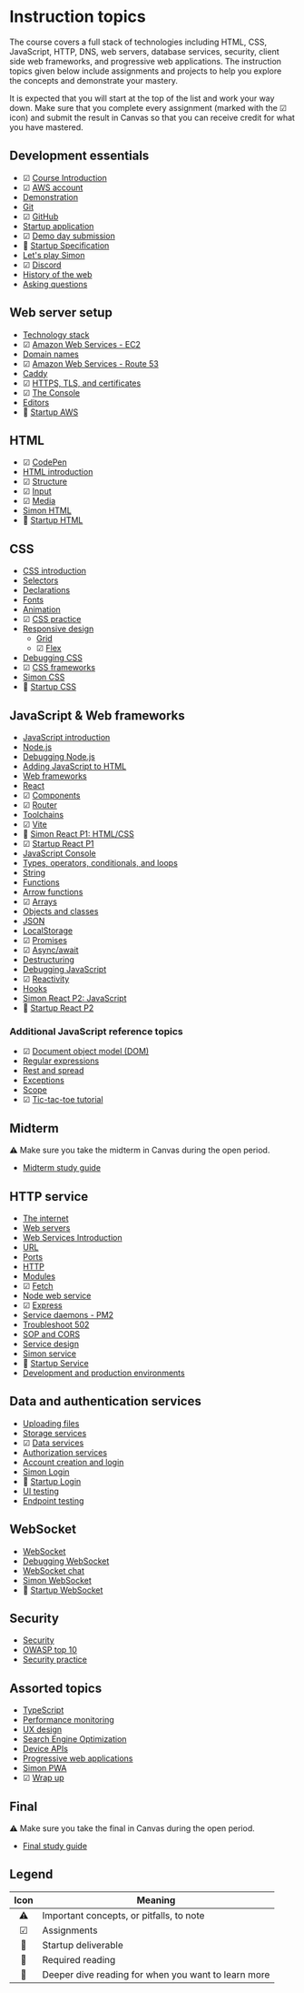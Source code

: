 # Instruction topics

The course covers a full stack of technologies including HTML, CSS, JavaScript, HTTP, DNS, web servers, database services, security, client side web frameworks, and progressive web applications. The instruction topics given below include assignments and projects to help you explore the concepts and demonstrate your mastery.

It is expected that you will start at the top of the list and work your way down. Make sure that you complete every assignment (marked with the ☑ icon) and submit the result in Canvas so that you can receive credit for what you have mastered.

## Development essentials

- ☑ [Course Introduction](essentials/introduction/introduction.md)
- ☑ [AWS account](essentials/awsAccount/awsAccount.md)
- [Demonstration](essentials/demo/demo.md)
- [Git](essentials/git/git.md)
- ☑ [GitHub](essentials/gitHub/gitHub.md)
- [Startup application](essentials/startup/startup.md)
- ☑ [Demo day submission](webFrameworks/demoDay/demoDay.md)
- 🦄 [Startup Specification](essentials/startupSpec/startupSpec.md)
- [Let's play Simon](essentials/simon/simon.md)
- ☑ [Discord](essentials/discord/discord.md)
- [History of the web](essentials/history/history.md)
- [Asking questions](essentials/askingQuestions/askingQuestions.md)

## Web server setup

- [Technology stack](essentials/techStack/techStack.md)
- ☑ [Amazon Web Services - EC2](webServers/amazonWebServicesEc2/amazonWebServicesEc2.md)
- [Domain names](webServers/domainNames/domainNames.md)
- ☑ [Amazon Web Services - Route 53](webServers/amazonWebServicesRoute53/amazonWebServicesRoute53.md)
- [Caddy](webServers/caddy/caddy.md)
- ☑ [HTTPS, TLS, and certificates](webServers/https/https.md)
- ☑ [The Console](essentials/console/console.md)
- [Editors](essentials/editors/editors.md)
- 🦄 [Startup AWS](webServers/startupAWS/startupAWS.md)

## HTML

- ☑ [CodePen](essentials/codePen/codepen.md)
- [HTML introduction](html/introduction/introduction.md)
- ☑ [Structure](html/structure/structure.md)
- ☑ [Input](html/input/input.md)
- ☑ [Media](html/media/media.md)
- [Simon HTML](simon/simonHtml/simonHtml.md)
- 🦄 [Startup HTML](html/startupHtml/startupHtml.md)

## CSS

- [CSS introduction](css/introduction/introduction.md)
- [Selectors](css/selectors/selectors.md)
- [Declarations](css/declarations/declarations.md)
- [Fonts](css/fonts/fonts.md)
- [Animation](css/animation/animation.md)
- ☑ [CSS practice](css/practice/practice.md)
- [Responsive design](css/responsive/responsive.md)
  - [Grid](css/grid/grid.md)
  - ☑ [Flex](css/flexbox/flexbox.md)
- [Debugging CSS](css/debuggingCss/debuggingCss.md)
- ☑ [CSS frameworks](css/frameworks/frameworks.md)
- [Simon CSS](simon/simonCss/simonCss.md)
- 🦄 [Startup CSS](css/startupCss/startupCss.md)

## JavaScript & Web frameworks

- [JavaScript introduction](javascript/introduction/introduction.md)
- [Node.js](javascript/node/node.md)
- [Debugging Node.js](javascript/debuggingNode/debuggingNode.md)
- [Adding JavaScript to HTML](javascript/addingToHtml/addingToHtml.md)
- [Web frameworks](webFrameworks/introduction/introduction.md)
- [React](webFrameworks/react/introduction/introduction.md)
- ☑ [Components](webFrameworks/react/components/components.md)
- ☑ [Router](webFrameworks/react/router/router.md)
- [Toolchains](webFrameworks/react/toolChains/toolChains.md)
- ☑ [Vite](webFrameworks/react/vite/vite.md)
- 🦄 [Simon React P1: HTML/CSS](simon/simonReact/simonReactP1.md)
- ☑ [Startup React P1](webFrameworks/startupReact/startupReactP1.md)
- [JavaScript Console](javascript/console/console.md)
- [Types, operators, conditionals, and loops](javascript/typeConstruct/typeConstruct.md)
- [String](javascript/string/string.md)
- [Functions](javascript/functions/functions.md)
- [Arrow functions](javascript/arrow/arrow.md)
- ☑ [Arrays](javascript/array/array.md)
- [Objects and classes](javascript/objectClasses/objectClasses.md)
- [JSON](javascript/json/json.md)
- [LocalStorage](javascript/localStorage/localStorage.md)
- ☑ [Promises](javascript/promises/promises.md)
- ☑ [Async/await](javascript/asyncAwait/asyncAwait.md)
- [Destructuring](javascript/destructuring/destructuring.md)
- [Debugging JavaScript](javascript/debuggingJavascript/debuggingJavascript.md)
- ☑ [Reactivity](webFrameworks/react/reactivity/reactivity.md)
- [Hooks](webFrameworks/react/hooks/hooks.md)
- [Simon React P2: JavaScript](simon/simonReact/simonReactP2.md)
- 🦄 [Startup React P2](webFrameworks/startupReact/startupReactP2.md)

### Additional JavaScript reference topics

- ☑ [Document object model (DOM)](javascript/dom/dom.md)
- [Regular expressions](javascript/regularExpressions/regularExpressions.md)
- [Rest and spread](javascript/restSpread/restSpread.md)
- [Exceptions](javascript/exceptions/exceptions.md)
- [Scope](javascript/scope/scope.md)
- ☑ [Tic-tac-toe tutorial](webFrameworks/react/ticTacToe/ticTacToe.md)

## Midterm

⚠ Make sure you take the midterm in Canvas during the open period.

- [Midterm study guide](test/midterm.md)

## HTTP service

- [The internet](webServers/internet/internet.md)
- [Web servers](webServers/webServers/webServers.md)
- [Web Services Introduction](webServices/introduction/introduction.md)
- [URL](webServices/url/url.md)
- [Ports](webServices/ports/ports.md)
- [HTTP](webServices/http/http.md)
- [Modules](javascript/modules/modules.md)
- ☑ [Fetch](webServices/fetch/fetch.md)
- [Node web service](webServices/nodeWebService/nodeWebService.md)
- ☑ [Express](webServices/express/express.md)
- [Service daemons - PM2](webServices/pm2/pm2.md)
- [Troubleshoot 502](webServices/troubleshoot502/troubleshoot502.md)
- [SOP and CORS](webServices/cors/cors.md)
- [Service design](webServices/design/design.md)
- [Simon service](simon/simonService/simonService.md)
- 🦄 [Startup Service](webServices/startupService/startupService.md)
- [Development and production environments](essentials/devAndProd/devAndProd.md)

## Data and authentication services

- [Uploading files](webServices/uploadingFiles/uploadingFiles.md)
- [Storage services](webServices/storageServices/storageServices.md)
- ☑ [Data services](webServices/dataServices/dataServices.md)
- [Authorization services](webServices/authorizationServices/authorizationServices.md)
- [Account creation and login](webServices/login/login.md)
- [Simon Login](simon/simonLogin/simonLogin.md)
- 🦄 [Startup Login](webServices/startupLogin/startupLogin.md)
- [UI testing](webServices/uiTesting/uiTesting.md)
- [Endpoint testing](webServices/endpointTesting/endpointTesting.md)

## WebSocket

- [WebSocket](webServices/webSocket/webSocket.md)
- [Debugging WebSocket](webServices/webSocket/debugging.md)
- [WebSocket chat](webServices/webSocket/chat.md)
- [Simon WebSocket](simon/simonWebSocket/simonWebSocket.md)
- 🦄 [Startup WebSocket](webServices/startupWebSocket/startupWebSocket.md)

## Security

- [Security](security/overview/overview.md)
- [OWASP top 10](security/owasp/owasp.md)
- [Security practice](security/practice/practice.md)

## Assorted topics

- [TypeScript](webFrameworks/typeScript/typeScript.md)
- [Performance monitoring](webFrameworks/performanceMonitoring/performanceMonditoring.md)
- [UX design](uxdesign/uxdesign.md)
- [Search Engine Optimization](webFrameworks/seo/seo.md)
- [Device APIs](webFrameworks/device/device.md)
- [Progressive web applications](webFrameworks/pwa/pwa.md)
- [Simon PWA](simon/simonPwa/simonPwa.md)
- ☑ [Wrap up](webFrameworks/wrapUp/wrapUp.md)

## Final

⚠ Make sure you take the final in Canvas during the open period.

- [Final study guide](test/final.md)

## Legend

| Icon | Meaning                                             |
| :--: | --------------------------------------------------- |
|  ⚠   | Important concepts, or pitfalls, to note            |
|  ☑   | Assignments                                         |
|  🦄  | Startup deliverable                                 |
|  🔑  | Required reading                                    |
|  📖  | Deeper dive reading for when you want to learn more |
